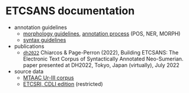 # ETCSANS documentation

- annotation guidelines
	- [morphology guidelines](https://cdli-gh.github.io/guides/guide_morphology.html), [annotation process](https://cdli-gh.github.io/research/research_morph_ann.html) (POS, NER, MORPH)
	- [syntax guidelines](https://github.com/cdli-gh/annodoc)
- publications
	- [`dh2022`](dh2022/) Chiarcos & Page-Perron (2022), Building ETCSANS: The Electronic Text Corpus of Syntactically Annotated Neo-Sumerian. paper presented at DH2022, Tokyo, Japan (virtually), July 2022
- source data
	- [MTAAC Ur-III corpus](https://github.com/cdli-gh/mtaac_cdli_ur3_corpus/tree/master/ur3_corpus_data/annotated)
	- [ETCSRI, CDLI edition](https://github.com/cdli-gh/mtaac-syntax-etscri) (restricted)